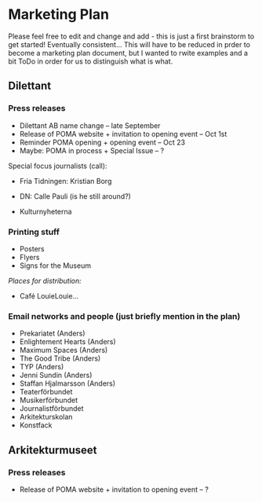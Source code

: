 # Marketing Plan
Please feel free to edit and change and add - this is just a first brainstorm to get started! Eventually consistent... This will have to be reduced in prder to become a marketing plan document, but I wanted to rwite examples and a bit ToDo in order for us to distinguish what is what.


## Dilettant

### Press releases
* Dilettant AB name change – late September
* Release of POMA website + invitation to opening event – Oct 1st
* Reminder POMA opening + opening event – Oct 23
* Maybe: POMA in process + Special Issue – ?

Special focus journalists (call):

* Fria Tidningen: Kristian Borg

* DN: Calle Pauli (is he still around?)

* Kulturnyheterna

### Printing stuff
* Posters
* Flyers
* Signs for the Museum


*Places for distribution:*

* Café LouieLouie...

### Email networks and people (just briefly mention in the plan)
* Prekariatet (Anders)
* Enlightement Hearts (Anders)
* Maximum Spaces (Anders)
* The Good Tribe (Anders)
* TYP (Anders)
* Jenni Sundin (Anders)
* Staffan Hjalmarsson (Anders)
* Teaterförbundet
* Musikerförbundet
* Journalistförbundet
* Arkitekturskolan
* Konstfack

## Arkitekturmuseet

### Press releases
* Release of POMA website + invitation to opening event – ?

